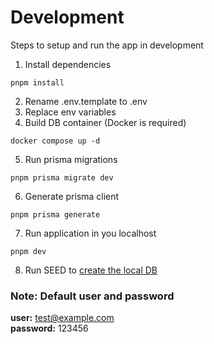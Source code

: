 # Development

Steps to setup and run the app in development

1. Install dependencies

```
pnpm install
```

2. Rename .env.template to .env
3. Replace env variables
4. Build DB container (Docker is required)

```
docker compose up -d
```

5. Run prisma migrations

```
pnpm prisma migrate dev
```

6. Generate prisma client

```
pnpm prisma generate
```

7. Run application in you localhost

```
pnpm dev
```

8. Run SEED to [create the local DB](http://localhost:3000/api/seed)

### Note: Default user and password

**user:** test@example.com \
**password:** 123456
